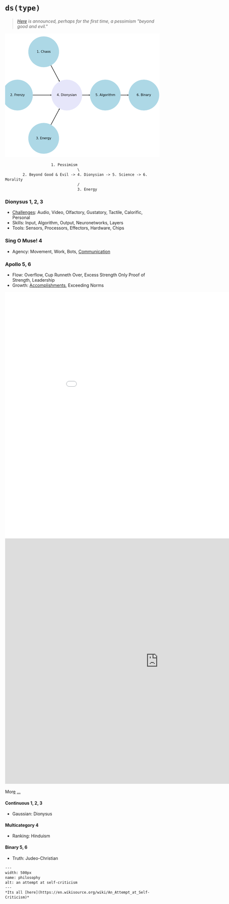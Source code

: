 # `ds(type)`

> *[Here](https://en.wikisource.org/wiki/An_Attempt_at_Self-Criticism#5) is announced, perhaps for the first time, a pessimism "beyond good and evil."*

![](ai-finance.png)

                         1. Pessimism
                                     \
            2. Beyond Good & Evil -> 4. Dionysian -> 5. Science -> 6. Morality
                                     /
                                     3. Energy 
            
### Dionysus 1, 2, 3
- [Challenges](https://abikesa.github.io/apple/): Audio, Video, Olfactory, Gustatory, Tactile, Calorific, Personal
- Skills: Input, Algorithm, Output, Neuronetworks, Layers
- Tools: Sensors, Processors, Effectors, Hardware, Chips
  
### Sing O Muse! 4 
- Agency: Movement, Work, Bots, [Communication](https://abikesa.github.io/generalize/)
  
### Apollo 5, 6
- Flow: Overflow, Cup Runneth Over, Excess Strength Only Proof of Strength, Leadership
- Growth: [Accomplishments](https://abikesa.github.io/sociology/), Exceeding Norms

<iframe width="1000" height="800" src="algorithms.MP4" title="YouTube video player" frameborder="0" allow="accelerometer; autoplay; clipboard-write; encrypted-media; gyroscope; picture-in-picture" allowfullscreen></iframe>


<iframe width="1000" height="800" src="https://www.youtube.com/embed/Y2M2Dgmm958" title="YouTube video player" frameborder="0" allow="accelerometer; autoplay; clipboard-write; encrypted-media; gyroscope; picture-in-picture" allowfullscreen></iframe>

Mor[e](https://www.youtube.com/watch?v=-meC_S9TCWc) [.](https://www.youtube.com/watch?v=CM7jpTJWPkg)[.](https://github.com/abikesa/will/blob/main/README.md)[.](https://www.google.com/search?client=safari&sa=X&sca_esv=03047b03c4b9cd9d&rls=en&sxsrf=ADLYWILHaLXruy1SRT1pZiT1N5tsMQT4Ew:1717442618039&q=Mikhaila+Peterson&si=ACC90nwLLwns5sISZcdzuISy7t-NHozt8Cbt6G3WNQfC9ekAgK3ajA9yaTdGZQRzVJTOVsWoFhmoiytOFaLHYIBenh96cLczi8y637J_EjBpoCWx-NzzPvMpsiX2JfINOf80hD0MtHDkd2fpc4fEemKkBbTh3dh7XropzcijIVdvpwoKMYum63KU6kZmgljKh75V61rmt-Oo3IirZaFJD7VipEzcwfiQpcujUYwYkSogf846rS11wteCgIlI6X3v0dyhE8Qs5wne1MlZkF3z0nqw-0f5Rbk4_sEVXmwmPUOpVe_Sn3agRlY%3D&ved=2ahUKEwiHgq6plMCGAxW0ElkFHQRNCjUQmxMoAHoECCMQAg&biw=1396&bih=906&dpr=2#fpstate=ive&vld=cid:0cafdbab,vid:V2kRxZr6b9s,st:0)

                

#### Continuous 1, 2, 3
- Gaussian: Dionysus

#### Multicategory 4
- Ranking: Hinduism

#### Binary 5, 6
- Truth: Judeo-Christian


```{figure} ./self-criticism.png
---
width: 500px
name: philosophy
alt: an attempt at self-criticism
---
*Its all [here](https://en.wikisource.org/wiki/An_Attempt_at_Self-Criticism)*
```